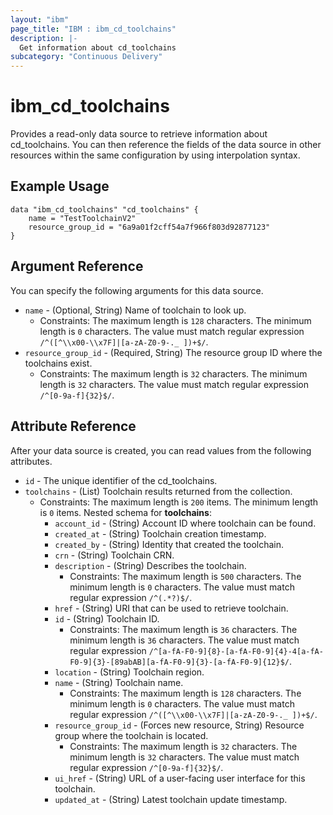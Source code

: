 ```yaml
---
layout: "ibm"
page_title: "IBM : ibm_cd_toolchains"
description: |-
  Get information about cd_toolchains
subcategory: "Continuous Delivery"
---
```


# ibm_cd_toolchains

Provides a read-only data source to retrieve information about cd_toolchains. You can then reference the fields of the data source in other resources within the same configuration by using interpolation syntax.

## Example Usage

```hcl
data "ibm_cd_toolchains" "cd_toolchains" {
	name = "TestToolchainV2"
	resource_group_id = "6a9a01f2cff54a7f966f803d92877123"
}
```

## Argument Reference

You can specify the following arguments for this data source.

* `name` - (Optional, String) Name of toolchain to look up.
  * Constraints: The maximum length is `128` characters. The minimum length is `0` characters. The value must match regular expression `/^([^\\x00-\\x7F]|[a-zA-Z0-9-._ ])+$/`.
* `resource_group_id` - (Required, String) The resource group ID where the toolchains exist.
  * Constraints: The maximum length is `32` characters. The minimum length is `32` characters. The value must match regular expression `/^[0-9a-f]{32}$/`.

## Attribute Reference

After your data source is created, you can read values from the following attributes.

* `id` - The unique identifier of the cd_toolchains.
* `toolchains` - (List) Toolchain results returned from the collection.
  * Constraints: The maximum length is `200` items. The minimum length is `0` items.
Nested schema for **toolchains**:
	* `account_id` - (String) Account ID where toolchain can be found.
	* `created_at` - (String) Toolchain creation timestamp.
	* `created_by` - (String) Identity that created the toolchain.
	* `crn` - (String) Toolchain CRN.
	* `description` - (String) Describes the toolchain.
	  * Constraints: The maximum length is `500` characters. The minimum length is `0` characters. The value must match regular expression `/^(.*?)$/`.
	* `href` - (String) URI that can be used to retrieve toolchain.
	* `id` - (String) Toolchain ID.
	  * Constraints: The maximum length is `36` characters. The minimum length is `36` characters. The value must match regular expression `/^[a-fA-F0-9]{8}-[a-fA-F0-9]{4}-4[a-fA-F0-9]{3}-[89abAB][a-fA-F0-9]{3}-[a-fA-F0-9]{12}$/`.
	* `location` - (String) Toolchain region.
	* `name` - (String) Toolchain name.
	  * Constraints: The maximum length is `128` characters. The minimum length is `0` characters. The value must match regular expression `/^([^\\x00-\\x7F]|[a-zA-Z0-9-._ ])+$/`.
	* `resource_group_id` - (Forces new resource, String) Resource group where the toolchain is located.
	  * Constraints: The maximum length is `32` characters. The minimum length is `32` characters. The value must match regular expression `/^[0-9a-f]{32}$/`.
	* `ui_href` - (String) URL of a user-facing user interface for this toolchain.
	* `updated_at` - (String) Latest toolchain update timestamp.

